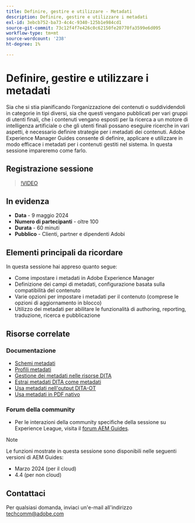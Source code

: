 ```yaml
---
title: Definire, gestire e utilizzare - Metadati
description: Definire, gestire e utilizzare i metadati
exl-id: 3ebcb752-ba73-4c4c-9340-125b1e984cd1
source-git-commit: 73c12f4f7e426c0c62150fe20770fa3599e6d095
workflow-type: tm+mt
source-wordcount: '238'
ht-degree: 1%

---
```


# Definire, gestire e utilizzare i metadati

Sia che si stia pianificando l’organizzazione dei contenuti o suddividendoli in categorie in tipi diversi, sia che questi vengano pubblicati per vari gruppi di utenti finali, che i contenuti vengano esposti per la ricerca a un motore di intelligenza artificiale o che gli utenti finali possano eseguire ricerche in vari aspetti, è necessario definire strategie per i metadati dei contenuti.
Adobe Experience Manager Guides consente di definire, applicare e utilizzare in modo efficace i metadati per i contenuti gestiti nel sistema. In questa sessione impareremo come farlo.


## Registrazione sessione

>[!VIDEO](https://video.tv.adobe.com/v/3429088/asset-metadata-guides-metadata-aem-guides?quality=12&learn=on)


## In evidenza

- **Data** - 9 maggio 2024
- **Numero di partecipanti** - oltre 100
- **Durata** - 60 minuti
- **Pubblico** - Clienti, partner e dipendenti Adobi

## Elementi principali da ricordare

In questa sessione hai appreso quanto segue:
- Come impostare i metadati in Adobe Experience Manager
- Definizione dei campi di metadati, configurazione basata sulla compatibilità del contenuto
- Varie opzioni per impostare i metadati per il contenuto (comprese le opzioni di aggiornamento in blocco)
- Utilizzo dei metadati per abilitare le funzionalità di authoring, reporting, traduzione, ricerca e pubblicazione


## Risorse correlate

### Documentazione

- [Schemi metadati](https://experienceleague.adobe.com/en/docs/experience-manager-cloud-service/content/assets/manage/metadata-schemas)
- [Profili metadati](https://experienceleague.adobe.com/en/docs/experience-manager-cloud-service/content/assets/manage/metadata-profiles)
- [Gestione dei metadati nelle risorse DITA](https://experienceleague.adobe.com/en/docs/experience-manager-guides/using/knowledge-base/kb-articles/authoring/reports/manage-metadata)
- [Estrai metadati DITA come metadati](https://experienceleague.adobe.com/en/docs/experience-manager-guides/using/install-guide/cs-ig/aem-asset-search-cs/conf-dita-search#id192SF0G10YK)
- [Usa metadati nell&#39;output DITA-OT](https://experienceleague.adobe.com/en/docs/experience-manager-guides/using/install-guide/on-prem-ig/output-gen-config/conf-output-generation#id191LF0U0TY4)
- [Usa metadati in PDF nativo](https://experienceleague.adobe.com/en/docs/experience-manager-guides/using/user-guide/output-gen/web-editor/native-pdf-web-editor#native-pdf-publishing)


### Forum della community

- Per le interazioni della community specifiche della sessione su Experience League, visita il [forum AEM Guides](https://experienceleaguecommunities.adobe.com/t5/experience-manager-guides/bd-p/xml-documentation-discussions).


>[!NOTE]
>
> Le funzioni mostrate in questa sessione sono disponibili nelle seguenti versioni di AEM Guides:
> - Marzo 2024 (per il cloud)
> - 4.4 (per non cloud)



## Contattaci

Per qualsiasi domanda, inviaci un&#39;e-mail all&#39;indirizzo <techcomm@adobe.com>
